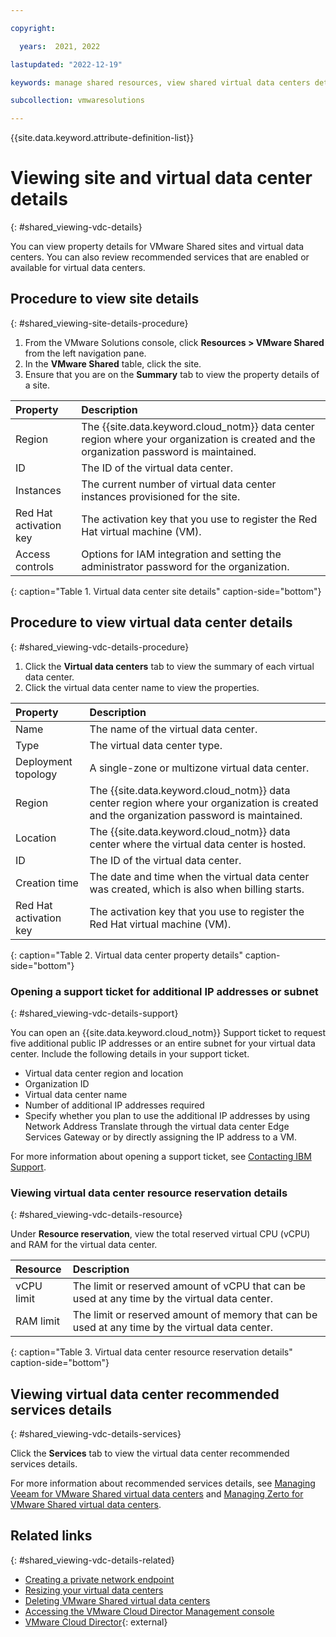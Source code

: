 ```yaml
---

copyright:

  years:  2021, 2022

lastupdated: "2022-12-19"

keywords: manage shared resources, view shared virtual data centers details

subcollection: vmwaresolutions

---
```


{{site.data.keyword.attribute-definition-list}}

# Viewing site and virtual data center details
{: #shared_viewing-vdc-details}

You can view property details for VMware Shared sites and virtual data centers. You can also review recommended services that are enabled or available for virtual data centers.

## Procedure to view site details
{: #shared_viewing-site-details-procedure}

1. From the VMware Solutions console, click **Resources > VMware Shared** from the left navigation pane.
2. In the **VMware Shared** table, click the site.
3. Ensure that you are on the **Summary** tab to view the property details of a site.

| Property | Description |
|:-------- |:----------- |
| Region | The {{site.data.keyword.cloud_notm}} data center region where your organization is created and the organization password is maintained. |
| ID | The ID of the virtual data center. |
| Instances | The current number of virtual data center instances provisioned for the site. |
| Red Hat activation key | The activation key that you use to register the Red Hat virtual machine (VM). |
| Access controls | Options for IAM integration and setting the administrator password for the organization. |
{: caption="Table 1. Virtual data center site details" caption-side="bottom"}

## Procedure to view virtual data center details
{: #shared_viewing-vdc-details-procedure}

1. Click the **Virtual data centers** tab to view the summary of each virtual data center.
2. Click the virtual data center name to view the properties.

| Property | Description |
|:-------- |:----------- |
| Name | The name of the virtual data center. |
| Type | The virtual data center type. |
| Deployment topology | A single-zone or multizone virtual data center. |
| Region | The {{site.data.keyword.cloud_notm}} data center region where your organization is created and the organization password is maintained. |
| Location | The {{site.data.keyword.cloud_notm}} data center where the virtual data center is hosted. |
| ID | The ID of the virtual data center. |
| Creation time | The date and time when the virtual data center was created, which is also when billing starts. |
| Red Hat activation key | The activation key that you use to register the Red Hat virtual machine (VM). |
{: caption="Table 2. Virtual data center property details" caption-side="bottom"}

### Opening a support ticket for additional IP addresses or subnet
{: #shared_viewing-vdc-details-support}

You can open an {{site.data.keyword.cloud_notm}} Support ticket to request five additional public IP addresses or an entire subnet for your virtual data center. Include the following details in your support ticket.
* Virtual data center region and location
* Organization ID
* Virtual data center name
* Number of additional IP addresses required
* Specify whether you plan to use the additional IP addresses by using Network Address Translate through the virtual data center Edge Services Gateway or by directly assigning the IP address to a VM.

For more information about opening a support ticket, see [Contacting IBM Support](/docs/vmwaresolutions?topic=vmwaresolutions-trbl_support).

### Viewing virtual data center resource reservation details
{: #shared_viewing-vdc-details-resource}

Under **Resource reservation**, view the total reserved virtual CPU (vCPU) and RAM for the virtual data center.

| Resource | Description |
|:-------- |:----------- |
| vCPU limit | The limit or reserved amount of vCPU that can be used at any time by the virtual data center.  |
| RAM limit | The limit or reserved amount of memory that can be used at any time by the virtual data center.  |
{: caption="Table 3. Virtual data center resource reservation details" caption-side="bottom"}

## Viewing virtual data center recommended services details
{: #shared_viewing-vdc-details-services}

Click the **Services** tab to view the virtual data center recommended services details.

For more information about recommended services details, see [Managing Veeam for VMware Shared virtual data centers](/docs/vmwaresolutions?topic=vmwaresolutions-shared_veeam) and [Managing Zerto for VMware Shared virtual data centers](/docs/vmwaresolutions?topic=vmwaresolutions-shared_zerto-portal).

## Related links
{: #shared_viewing-vdc-details-related}

* [Creating a private network endpoint](/docs/vmwaresolutions?topic=vmwaresolutions-shared_creating-endpoints)
* [Resizing your virtual data centers](/docs/vmwaresolutions?topic=vmwaresolutions-shared_resize)
* [Deleting VMware Shared virtual data centers](/docs/vmwaresolutions?topic=vmwaresolutions-shared_deletinginstance)
* [Accessing the VMware Cloud Director Management console](/docs/vmwaresolutions?topic=vmwaresolutions-shared_accessing-vcd-console)
* [VMware Cloud Director](https://www.vmware.com/ca/products/cloud-director.html){: external}

